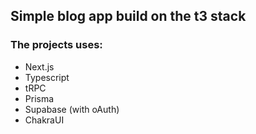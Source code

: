 ## Simple blog app build on the t3 stack

### The projects uses:
- Next.js
- Typescript
- tRPC
- Prisma
- Supabase (with oAuth)
- ChakraUI

